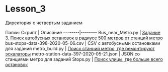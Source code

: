 # Lesson_3

Директория с четвертым заданием

Папки:
Скрипт | Описание
--------|--------
Bus_near_Metro.py | [Задание 3. Поиск автобусных остановок в радиусе 500 метров от станций метро](https://learn.python.ru/lessons/tasks_lesson3.html?full#4)
bus-stops-data-398-2020-05-06.csv | CSV с автобусными остановками для заданий
metro_build.py | [Поиск станций метро, где ремонтируют эскалаторы](https://learn.python.ru/lessons/tasks_lesson3.html?full#3)
metro-station-data-397-2020-05-21.json | JSON со станциями метро для заданий
Stops.py | [Поиск улицы, где больше всего остановок](https://learn.python.ru/lessons/tasks_lesson3.html?full#2)
